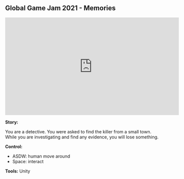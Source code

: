 ## Global Game Jam 2021 - Memories

<iframe width="560" height="315" src="https://www.youtube.com/embed/ksVRmnKkuIw" frameborder="0" allow="accelerometer; autoplay; clipboard-write; encrypted-media; gyroscope; picture-in-picture" allowfullscreen></iframe>
<br>

**Story:**

You are a detective. 
You were asked to find the killer from a small town.
While you are investigating and find any evidence, you will lose something.

**Control:**
- ASDW: human move around
- Space: interact

**Tools:** Unity

